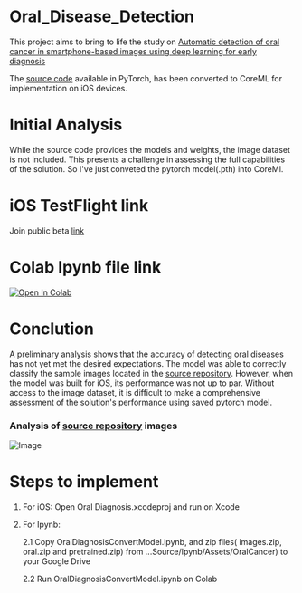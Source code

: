 # Oral_Disease_Detection

This project aims to bring to life the study on [Automatic detection of oral cancer in smartphone-based images using deep learning for early diagnosis](https://pubmed.ncbi.nlm.nih.gov/34453419/)

The [source code](https://github.com/hplin6/oral_disease_diagnosis) available in PyTorch, has been converted to CoreML for implementation on iOS devices.

# Initial Analysis

While the source code provides the models and weights, the image dataset is not included. This presents a challenge in assessing the full capabilities of the solution. So I've just conveted the pytorch model(.pth) into CoreMl.

# iOS TestFlight link
 Join public beta [link](https://testflight.apple.com/join/qNt23VJs)

# Colab Ipynb file link 
[![Open In Colab](https://colab.research.google.com/assets/colab-badge.svg)](https://colab.research.google.com/github/pandian-raja/Oral_Disease_Detection/blob/main/Ipynb/OralDiagnosisConvertModel.ipynb)

# Conclution 

A preliminary analysis shows that the accuracy of detecting oral diseases has not yet met the desired expectations. The model was able to correctly classify the sample images located in the [source repository](https://github.com/hplin6/oral_disease_diagnosis/tree/master/samples/center-position). However, when the model was built for iOS, its performance was not up to par. Without access to the image dataset, it is difficult to make a comprehensive assessment of the solution's performance using saved pytorch model.


### Analysis of [source repository](https://github.com/hplin6/oral_disease_diagnosis/tree/master/samples/center-position) images

![Image](../main/Resources/oral_disease_result.png?raw=true)

# Steps to implement 


1. For iOS: Open Oral Diagnosis.xcodeproj and run on Xcode

2. For Ipynb: 

    2.1 Copy OralDiagnosisConvertModel.ipynb, and zip files( images.zip, oral.zip and pretrained.zip) from ...Source/Ipynb/Assets/OralCancer) to your Google Drive

    2.2 Run OralDiagnosisConvertModel.ipynb on Colab
